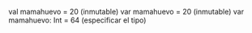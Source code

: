 
val mamahuevo = 20 (inmutable)
var mamahuevo = 20 (inmutable)
var mamahuevo: Int = 64 (especificar el tipo)